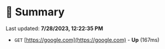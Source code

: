 # 📖 Summary
Last updated: **7/28/2023, 12:22:35 PM**

- `GET` [https://google.com](https://google.com) - **Up** (167ms)
